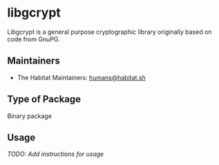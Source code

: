 # libgcrypt

Libgcrypt is a general purpose cryptographic library originally based on code from GnuPG.

## Maintainers

* The Habitat Maintainers: <humans@habitat.sh>

## Type of Package

Binary package

## Usage

*TODO: Add instructions for usage*
